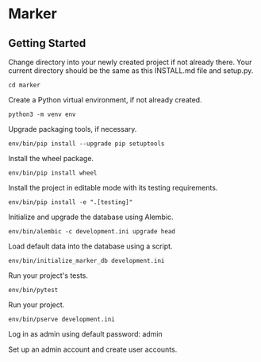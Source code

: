 Marker
======

Getting Started
---------------

Change directory into your newly created project if not already there. Your current directory should be the same as this INSTALL.md file and setup.py.

    cd marker

Create a Python virtual environment, if not already created.

    python3 -m venv env

Upgrade packaging tools, if necessary.

    env/bin/pip install --upgrade pip setuptools

Install the wheel package.

    env/bin/pip install wheel

Install the project in editable mode with its testing requirements.

    env/bin/pip install -e ".[testing]"

Initialize and upgrade the database using Alembic.

    env/bin/alembic -c development.ini upgrade head

Load default data into the database using a script.

    env/bin/initialize_marker_db development.ini

Run your project's tests.

    env/bin/pytest

Run your project.

    env/bin/pserve development.ini

Log in as admin using default password: admin

Set up an admin account and create user accounts.
